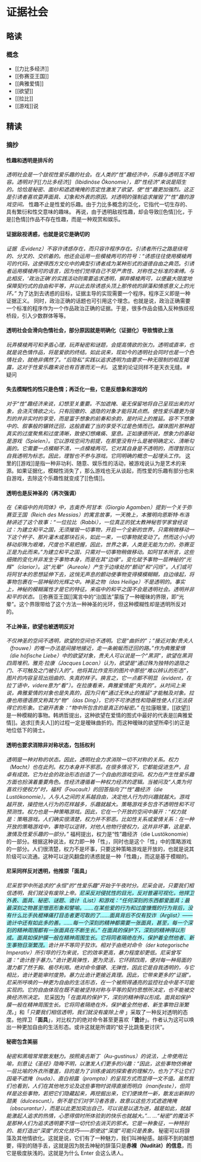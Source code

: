 # 证据社会
## 略读
### 概念
- [[力比多经济]]
- [[弥赛亚王国]]
- [[典雅爱情]]
- [[欲望]]
- [[拉比]]
- [[游戏]]说

## 精读
### 摘抄
#### 性趣和透明是排斥的
*透明社会是一个敌视性爱乐趣的社会。在人类的“性”趣经济中，乐趣与透明互不相容。透明对于[[力比多经济]]（libidinöse Ökonomie），即“性经济”来说是陌生的。恰恰是秘密、面纱和遮遮掩掩的否定性激发了欲望，使“性”趣更加强烈。这正是引诱者喜欢耍弄面具、幻象和外表的原因。对透明的强制追求摧毁了“性”趣的游戏空间。*
性趣不止是性爱的乐趣。由于力比多概念的泛化，它指代一切生存的、具有繁衍和性交意味的趣味。
再说，由于透明敌视性趣，却会导致[[色情]]化，于是[[色情]]作品不存在性趣，而是一种观赏和娱乐。

#### 证据敌视诱惑，也就是说它是确切的
*证据（Evidenz）不容许诱惑存在，而只容许程序存在。引诱者所行之路是绕弯的、分叉的、交织着的。他还会运用一些模棱两可的符号：“诱惑往往使用模棱两可的代码，这使得西方文化中的典型引诱者成为某种形式的道德自由之典范。引诱者运用模棱两可的语言，因为他们觉得自己不受严肃性、对称性之标准的束缚。与此相反，‘政治正确’的实践活动则需要追求透明，摒弃模棱两可，以便最大限度地保障契约式的自由和平等，并以此去除诱惑头顶上那传统的辞藻和情感意义上的光环。”*
为了达到去诱惑的目标，证据主导的实现需要一个程序。程序正义即是一种证据正义。
同时，政治正确的话题也可引用这个理念。也就是说，政治正确需要一个标准的程序作为一个作品政治正确的证据。于是，很多作品会插入反种族歧视桥段，引入少数群体等等。

#### 透明社会会滑向色情社会，部分原因就是明确化（证据化）导致情欲上涨
*玩弄模棱两可和矛盾心理，玩弄秘密和谜题，会提高情欲的张力。透明或直率，也就是说色情作品，将是爱欲的终结。如此说来，现如今的透明社会同时也是一个色情社会，就绝非偶然了。“后隐私”实践以追求透明为由要求一种无限制的相互揭露，这对于性爱乐趣来说也有百害而无一利。*
这里的论证同样不是天衣无缝。
#疑问 

#### 失去模糊性的性只是色情；再泛化一些，它是反想象和游戏的
*对于“性”趣经济来说，幻想至关重要。不加遮掩、毫无保留地将自己呈现出来的对象，会浇灭情欲之火。只有回撤的、退隐的对象才能将其点燃。使性爱乐趣更为强烈的并非实时的享受，而是富于想象的前奏和余韵，是时间上的推延。容不下想象中的、叙事般的辗转迂回，这般直截了当的享受不过是色情而已。媒体图片那种超真实的过度聚焦和过度清晰，致使幻想瘫痪、窒息。正如康德所说，想象力的基础是游戏（Spielen）。它以游戏空间为前提，在那里没有什么是被明确定义、清晰勾画的。它需要一点模糊不清，一点模棱两可。它对其自身是不透明的，而理智则以自我透明为标志。因此，理智也不参与游戏。它同明确的概念一起埋头工作。*
这里的[[游戏]]是指一种非功利、随意、娱乐性的活动，被游戏说认为是艺术的来源。如果证据化，模糊性消失了，那么游戏也无从谈起，而性爱的乐趣有部分也来自游戏，去除这个乐趣性就变成了[[色情]]。

#### 透明也是反神圣的（再次强调）
*在《来临中的共同体》中，吉奥乔·阿甘本（Giorgio Agamben）提到一个关于弥赛亚王国（Reich des Messias）的寓言故事，一天晚上，本雅明向恩斯特·布洛赫讲述了这个故事：“一位拉比（Rabbi），一位真正的犹太教神秘哲学家曾经说过：为建立和平之国，无须摧毁一切事物，开启一个全新的世界，只需稍微移动一下这个杯子、那片灌木或那块石头，如此一来，一切事物就变动了。然而这小小的移动却殊为艰难，尺度也不易把握，因此，世界之事，人类是无能为力的，弥赛亚正是为此而来。”为建立和平之国，只需对一切事物稍做移动。如阿甘本所言，这些细微的变化并非发生于事物本身，而是在其“边缘”。变化赋予事物一层神秘的“光辉”（clarior）。这“光晕”（Aureole）产生于边缘处的“颤动”和“闪烁”。人们或可将阿甘本的思想延伸下去，这悄无声息的颤动使事物变得模模糊糊，自边缘起，将事物包裹在一层神秘的光辉之中。神圣之物（das Heilige）不是透明的。事实上，神秘的模糊属性才是它的特征。来临中的和平之国不会是透明社会。透明并非和平的状态。*
[[弥赛亚王国]]寓言中的“治国法”蒙版了一种暧昧的界限，即“光晕”。这个界限带给了这个方法一种神圣的光环，但这种模糊性却是透明所反对的。

#### 不止神圣，欲望也被透明反对
*不仅神圣的空间不透明，欲望的空间也不透明。它是“曲折的”；“接近对象/贵夫人（frouwe）的唯一办法是间接地接近，走一条蜿蜒而迂回的路。”作为典雅爱情（die höfische Liebe）中的欲望对象，贵夫人可以说是一个“黑洞”，欲望在黑洞四周堆积。雅克·拉康（Jacques Lacan）认为，欲望是“通过殊为独特的退隐之门、不可触及之门被引入的”。他将其比作变形的图片中那些“难以辨认的形态”，图片的内容呈现出扭曲的、失真的样子。换言之，它一点都不明显（evident，在拉丁语中，videre意为“看”）。在拉康看来，典雅爱情是“失真的”。从时间上来说，典雅爱情的对象也是失真的，因为只有“通过无休止的推延”才能触及对象。拉康也用德语原文称其为“物”（das Ding），它的不可渗透性和隐蔽性使人们无法获得它的形象。它避开表象：“物中所包含的是真正的秘密。”*
在拉康眼里，[[欲望]]是一种模糊的事物。韩炳哲提出，这种欲望在爱情的图式中最好的代表是[[典雅爱情]]。追求[[贵夫人]]的过程一定是暧昧曲折的。而这种暧昧的欲望所牵引的正是地位低下的骑士。

#### 透明也要求消除非对称状态，包括权利
*透明是一种对称的状态。因此，透明社会力求消除一切不对称的关系。权力（Macht）也在此列。权力本身并不邪恶。在很多情况下，它都能促进生产，且卓有成效。它为社会的政治形态创造了一个自由的游戏空间。权力在产生性爱乐趣方面也扮演着重要角色。性经济遵循着一种权力经济的逻辑。当被问及“人类为何喜欢行使权力”时，福柯（Foucault）的回答指向了“性”趣经济（die Lustökonomie）。人与人之间的关系越自由，决定他人行为的兴趣就越大。游戏越开放，操控他人行为的花样越多，乐趣就越大。策略游戏多包含不透明性和不可预测性。权力也是一种策略游戏。因此，它在一个开放的空间中展开：“权力就是：策略游戏。人们确实很清楚，权力并不邪恶。比如性关系或爱情关系：在一种开放的策略游戏中，事物可以逆转，对他人他物行使权力，这并非坏事，这是爱、激情及性爱乐趣的一部分。”*
福柯提出，权力是“性”趣经济（die Lustökonomie）的一部分。根据这种说法，权力即一种「性」，同时也是这个「性」中的策略游戏的一部分。人们很清楚，权力不是坏事，只要这种策略游戏是开放的，也就是说其阶级可以流通。这种可以逆风翻盘的诱惑就是一种「性趣」，而这是基于模糊的。

#### 尼采同样反对透明，他推崇「面具」
*尼采哲学中所追求的“永恒”的“性爱乐趣”开始于午夜时分。尼采会说，只要我们相信透明，我们就没有废除上帝。<span style="background:#b1ffff">尼采反对侵扰性的目光，反对普遍可视化，他捍卫外表、面具、秘密、谜题、诡计（List）和游戏：“任何深刻的东西都爱面具；最最深刻之物甚至憎恶形象和譬喻。……在某些爱的行为和过度慷慨的行为背后，没有什么比手执棍棒痛打目击者更可取的了……面具背后不仅有狡诈（Arglist）——诡计中还有如此多的善。……每一个深刻的精神都需要一张面具，甚至，每一个深刻的精神周围都有一张面具在不断生长。” 在面具的保护下，深刻的精神得以形成。面具如保护膜一般在精神周围生长。它将同者隔绝在外，保护着全然他者、新生事物日渐繁茂。</span>诡计并不等同于狡诈。相对于由绝对命令（der kategorische Imperativ）所引导的行为来说，它的效率更高，暴力程度却更低。尼采曾写道：“诡计胜于暴力。”诡计更具弹性，更为灵活，它环顾四周，便对每一种局面的潜力都了然于胸、极尽利用。绝对命令僵硬、无弹性，因此它是自我透明的，与它相比，诡计更能审时度势。暴力比诡计更接近真理。因此，它带来更多的“证据”。尼采所呼唤的一种更为自由的生活形态，在一个被照得通亮的监控社会中是不可能实现的。它的自由体现在既不能被坚持对称与平等的契约思想所决定，也不能被交换经济所决定。*
尼采因为「*在面具的保护下，深刻的精神得以形成。面具如保护膜一般在精神周围生长。它将同者隔绝在外，保护着全然他者、新生事物日渐繁茂。*」和「*只要我们相信透明，我们就没有废除上帝* 」采取了一种反对透明的态度。他捍卫「**面具**」，对比权力的绝对命令甚至更喜欢「**诡计**」。作者认为这可以唤出一种更加自由的生活形态。或许这就是所谓的“蚊子比跳蚤更讨厌”。

#### 秘密包含美丽
*秘密和黑暗常常散发魅力。按照奥古斯丁（Au-gustinus）的说法，上帝使用比喻，刻意让《圣经》隐晦不明，以激发人们更多的兴趣：“因此，这些事物仿佛被一层比喻的外衣所覆盖，目的是为了训练虔诚的探索者的理解力，也为了不让它们因毫不遮掩（nuda）、直白袒露（prompta）的呈现方式而显得一文不值。虽然我们也看到，人们在其他地方论及这些事物时说得直接而明白（manifeste），但同样是这些事物，若把它们隐藏起来，再挖掘出来，它们便焕然一新，散发出新鲜的甜美（dulcescunt）。倒不是它们对学习者吝啬，故意以这些方式遮遮掩掩（obscurantur），而是以此更加突出自己，可以说是以退为进，越是如此，就越能激起人追求的热情，心愿得偿时所体验到的快乐也就越大。”... ...“秘密”的魔法不是那种人们为追求透明要不惜一切代价去消灭的邪术。它是一种象征，一种特别的、能打造出“深度”的文化技巧——即使这“深度”可能只是表象。*
秘密可以将辞藻及其他情欲化。这就是说，它们有了一种魅力，我们叫神秘感。越得不到的越想要，得到的随手丢，这就是因为脱去神秘的辞藻只是**赤裸（Nudität）的信息**，而它是极度肤浅的。这就是为什么 Enter 会这么诱人。

